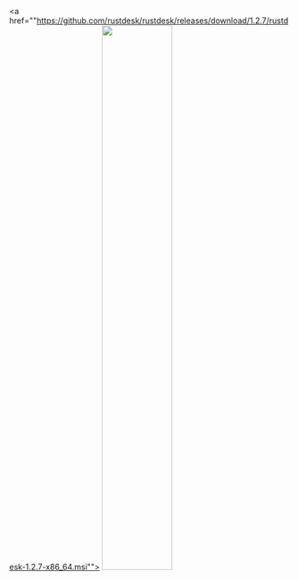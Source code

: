 <a href=""https://github.com/rustdesk/rustdesk/releases/download/1.2.7/rustdesk-1.2.7-x86_64.msi"">
<img src="https://github.com/user-attachments/assets/014720f2-1681-4b42-a9d1-b49f803cdc38"
 style="heigh:50%;width:50%"> </a>
